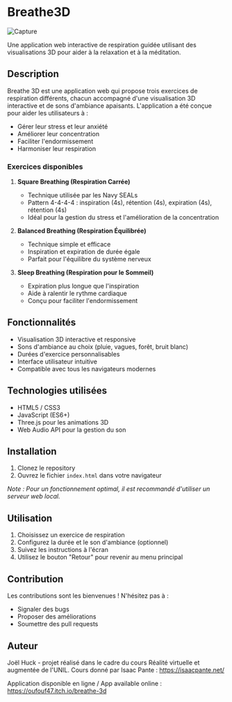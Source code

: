 # Breathe3D

![Capture](https://github.com/user-attachments/assets/d6bbd9fd-0d74-4f7d-a28b-893420bafb64)




Une application web interactive de respiration guidée utilisant des visualisations 3D pour aider à la relaxation et à la méditation.

## Description

Breathe 3D est une application web qui propose trois exercices de respiration différents, chacun accompagné d'une visualisation 3D interactive et de sons d'ambiance apaisants. L'application a été conçue pour aider les utilisateurs à :

- Gérer leur stress et leur anxiété
- Améliorer leur concentration
- Faciliter l'endormissement
- Harmoniser leur respiration

### Exercices disponibles

1. **Square Breathing (Respiration Carrée)**
   - Technique utilisée par les Navy SEALs
   - Pattern 4-4-4-4 : inspiration (4s), rétention (4s), expiration (4s), rétention (4s)
   - Idéal pour la gestion du stress et l'amélioration de la concentration

2. **Balanced Breathing (Respiration Équilibrée)**
   - Technique simple et efficace
   - Inspiration et expiration de durée égale
   - Parfait pour l'équilibre du système nerveux

3. **Sleep Breathing (Respiration pour le Sommeil)**
   - Expiration plus longue que l'inspiration
   - Aide à ralentir le rythme cardiaque
   - Conçu pour faciliter l'endormissement

## Fonctionnalités

- Visualisation 3D interactive et responsive
- Sons d'ambiance au choix (pluie, vagues, forêt, bruit blanc)
- Durées d'exercice personnalisables
- Interface utilisateur intuitive
- Compatible avec tous les navigateurs modernes

## Technologies utilisées

- HTML5 / CSS3
- JavaScript (ES6+)
- Three.js pour les animations 3D
- Web Audio API pour la gestion du son

## Installation

1. Clonez le repository
2. Ouvrez le fichier `index.html` dans votre navigateur

*Note : Pour un fonctionnement optimal, il est recommandé d'utiliser un serveur web local.*

## Utilisation

1. Choisissez un exercice de respiration
2. Configurez la durée et le son d'ambiance (optionnel)
3. Suivez les instructions à l'écran
4. Utilisez le bouton "Retour" pour revenir au menu principal

## Contribution

Les contributions sont les bienvenues ! N'hésitez pas à :
- Signaler des bugs
- Proposer des améliorations
- Soumettre des pull requests

## Auteur

Joël Huck - projet réalisé dans le cadre du cours Réalité virtuelle et augmentée de l'UNIL. Cours donné par Isaac Pante : https://isaacpante.net/


Application disponible en ligne / App available online : https://oufouf47.itch.io/breathe-3d
